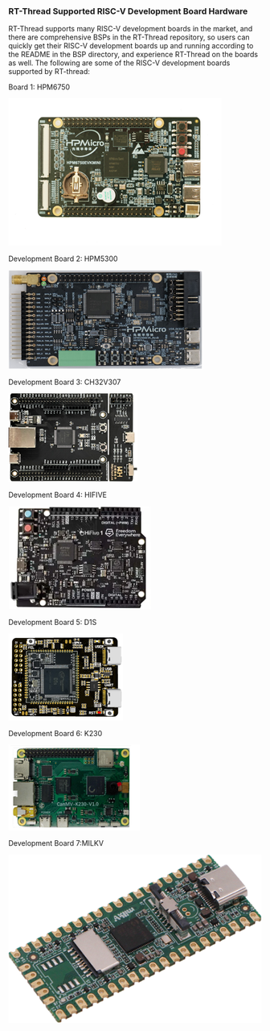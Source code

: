 ### RT-Thread Supported RISC-V Development Board Hardware

RT-Thread supports many RISC-V development boards in the market, and there are comprehensive BSPs in the RT-Thread repository, so users can quickly get their RISC-V development boards up and running according to the README in the BSP directory, and experience RT-Thread on the boards as well. The following are some of the RISC-V development boards supported by RT-thread:

Board 1: HPM6750

![](figures/HPM.png)

Development Board 2: HPM5300

![](figures/HPM5300.png)



Development Board 3: CH32V307

![](figures/CH32V307.png)

Development Board 4: HIFIVE

![](figures/HIFIVE.png)

Development Board 5: D1S

![](figures/D1S.png)

Development Board 6: K230

![](figures/K210.png)

Development Board 7:MILKV

![](figures/MILKV.png)